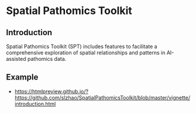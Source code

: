 # Spatial Pathomics Toolkit
## Introduction
Spatial Pathomics Toolkit (SPT) includes features to facilitate a comprehensive exploration of spatial relationships and patterns in AI-assisted pathomics data. 

## Example
 - https://htmlpreview.github.io/?https://github.com/slzhao/SpatialPathomicsToolkit/blob/master/vignette/introduction.html

